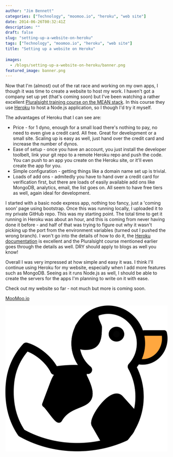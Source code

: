 ```yaml
---
author: "Jim Bennett"
categories: ["Technology", "moomoo.io", "heroku", "web site"]
date: 2014-06-26T00:32:41Z
description: ""
draft: false
slug: "setting-up-a-website-on-heroku"
tags: ["Technology", "moomoo.io", "heroku", "web site"]
title: "Setting up a website on Heroku"

images:
  - /blogs/setting-up-a-website-on-heroku/banner.png
featured_image: banner.png
---
```



Now that I'm (almost) out of the rat race and working on my own apps, I though it was time to create a website to host my work.  I haven't got a company set up yet (that's coming soon) but I've been watching a rather excellent [Pluralsight training course on the MEAN stack](http://pluralsight.com/training/Courses/TableOfContents/building-angularjs-nodejs-apps-mean).  In this course they use [Heroku](http://www.heroku.com/home) to host a Node.js application, so I though I'd try it myself.

The advantages of Heroku that I can see are:

* Price - for 1 dyno, enough for a small load there's nothing to pay, no need to even give a credit card.  All free.  Great for development or a small site.  Scaling up is easy as well, just hand over the credit card and increase the number of dynos.
* Ease of setup - once you have an account, you just install the developer toolbelt, link your git repo to a remote Heroku repo and push the code.  You can push to an app you create on the Heroku site, or it'll even create the app for you.
* Simple configuration - getting things like a domain name set up is trivial.
* Loads of add ons - admitedly you have to hand over a credit card for verification first, but there are loads of easily available add ons like MongoDB, analytics, email, the list goes on.  All seem to have free tiers as well, again ideal for development.

I started with a basic node express app, nothing too fancy, just a 'coming soon' page using bootstrap.  Once this was running locally, I uploaded it to my private GitHub repo. This was my starting point.
The total time to get it running in Heroku was about an hour, and this is coming from never having done it before - and half of that was trying to figure out why it wasn't picking up the port from the environment variables (turned out I pushed the wrong branch).  I won't go into the details of how to do it, the [Heroku documentation](http://devcenter.heroku.com/articles/getting-started-with-nodejs) is excellent and the Pluralsight course mentioned earlier goes through the details as well.  DRY should apply to blogs as well you know!

Overall I was very impressed at how simple and easy it was.  I think I'll continue using Heroku for my website, especially when I add more features such as MongoDB.  Seeing as it runs Node.js as well, I should be able to create the servers for the apps I'm planning to write on it with ease.

Check out my website so far - not much but more is coming soon.

[MooMoo.io](http://www.moomoo.io)

![](Ducky.svg)

